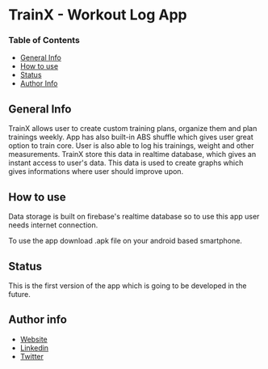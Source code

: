 # TrainX - Workout Log App

### Table of Contents

- [General Info](#general-info)
- [How to use](#how-to-use)
- [Status](#status)
- [Author Info](#author-info)


## General Info

TrainX allows user to create custom training plans, organize them and plan trainings weekly. 
App has also built-in ABS shuffle which gives user great option to train core.
User is also able to log his trainings, weight and other measurements. TrainX store this data in realtime database, which gives an instant access to user's data. This data is used to create graphs which gives informations where user should improve upon.

## How to use

Data storage is built on firebase's realtime database so to use this app user needs internet connection.

To use the app download .apk file on your android based smartphone.

## Status

This is the first version of the app which is going to be developed in the future.

## Author info

- [Website](http://mateuszmigot.pl)
- [Linkedin](https://www.linkedin.com/in/mateusz-migot-76457b1a4/)
- [Twitter](https://twitter.com/MatiMigot)
